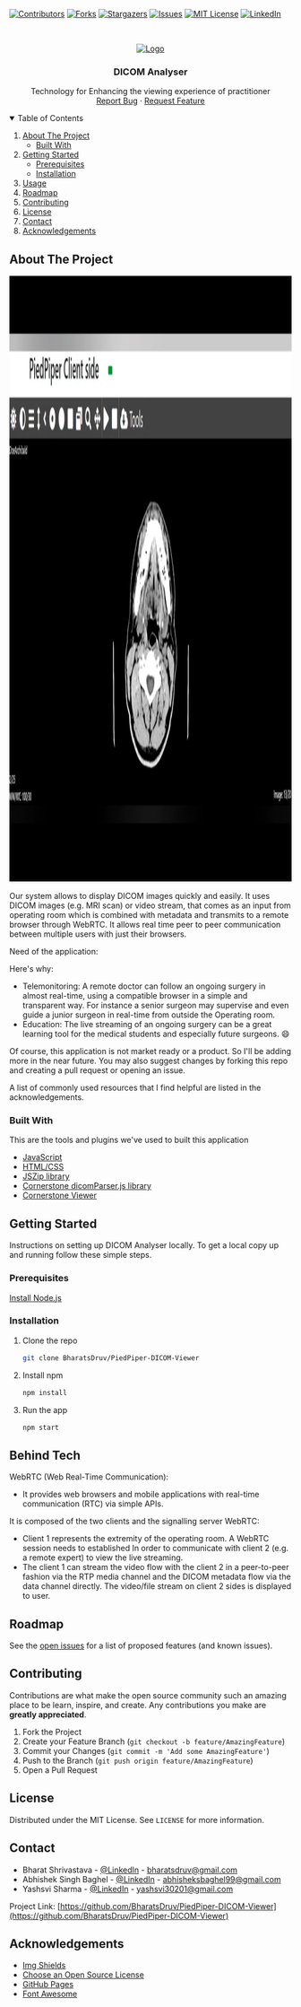 

<!--
*** Thanks for checking out the ShareTheMeal. If you have a suggestion
*** that would make this better, please fork the repo and create a pull request
*** or simply open an issue with the tag "enhancement".
*** Thanks again! Now go create something AMAZING! :D
-->



<!-- PROJECT SHIELDS -->
<!--
*** I'm using markdown "reference style" links for readability.
*** Reference links are enclosed in brackets [ ] instead of parentheses ( ).
*** See the bottom of this document for the declaration of the reference variables
*** for contributors-url, forks-url, etc. This is an optional, concise syntax you may use.
*** https://www.markdownguide.org/basic-syntax/#reference-style-links
-->
[![Contributors][contributors-shield]][contributors-url]
[![Forks][forks-shield]][forks-url]
[![Stargazers][stars-shield]][stars-url]
[![Issues][issues-shield]][issues-url]
[![MIT License][license-shield]][license-url]
[![LinkedIn][linkedin-shield]][linkedin-url]



<!-- PROJECT LOGO -->
<br />
<p align="center">
  <a href="https://github.com/othneildrew/Best-README-Template">
    <img src="http://cdn.onlinewebfonts.com/svg/img_45133.png" alt="Logo" width="80" height="80">
  </a>

  <h3 align="center">DICOM Analyser</h3>

  <p align="center">
    Technology for Enhancing the viewing experience of practitioner
    <br />
    <a href="https://github.com/BharatsDruv/PiedPiper-DICOM-Viewer/issues">Report Bug</a>
    ·
    <a href="https://github.com/BharatsDruv/PiedPiper-DICOM-Viewer/issues">Request Feature</a>
  </p>
</p>



<!-- TABLE OF CONTENTS -->
<details open="open">
  <summary>Table of Contents</summary>
  <ol>
    <li>
      <a href="#about-the-project">About The Project</a>
      <ul>
        <li><a href="#built-with">Built With</a></li>
      </ul>
    </li>
    <li>
      <a href="#getting-started">Getting Started</a>
      <ul>
        <li><a href="#prerequisites">Prerequisites</a></li>
        <li><a href="#installation">Installation</a></li>
      </ul>
    </li>
    <li><a href="#usage">Usage</a></li>
    <li><a href="#roadmap">Roadmap</a></li>
    <li><a href="#contributing">Contributing</a></li>
    <li><a href="#license">License</a></li>
    <li><a href="#contact">Contact</a></li>
    <li><a href="#acknowledgements">Acknowledgements</a></li>
  </ol>
</details>



<!-- ABOUT THE PROJECT -->
## About The Project

 <img src="https://raw.githubusercontent.com/BharatsDruv/PiedPiper-DICOM-Viewer/master/PiedPiper.png" alt="Logo" width="1920/500" height="1080/500">

Our system allows to display DICOM images quickly and easily. It uses DICOM images (e.g. MRI scan) or video stream, that comes as an input from operating room which is combined with metadata and transmits to a remote browser through WebRTC. It allows real time peer to peer communication between multiple users with just their browsers. 

Need of the application:

Here's why:
* Telemonitoring: A remote doctor can follow an ongoing surgery  in almost real-time,  using a compatible browser in a simple and transparent way. For instance a senior surgeon may supervise and even guide a junior surgeon in real-time from outside the Operating room.
* Education: The live streaming of an ongoing surgery  can be a great learning tool for the medical students and especially future surgeons.
:smile:

Of course, this application is not market ready or a product. So I'll be adding more in the near future. You may also suggest changes by forking this repo and creating a pull request or opening an issue. 

A list of commonly used resources that I find helpful are listed in the acknowledgements.

### Built With


This are the tools and plugins we've used to built this application
* [JavaScript](https://www.javascript.com/)
* [HTML/CSS](https://www.w3schools.com/html/html_css.asp)
* [JSZip library](https://stuk.github.io/jszip/)
* [Cornerstone dicomParser.js library](https://cornerstonejs.org/)
* [Cornerstone Viewer](https://cornerstonejs.org/)



<!-- GETTING STARTED -->
## Getting Started

Instructions on setting up DICOM Analyser locally.
To get a local copy up and running follow these simple steps.

### Prerequisites

[Install Node.js](https://nodejs.org/en/download/)
  </br>


### Installation

1. Clone the repo
   ```sh
   git clone BharatsDruv/PiedPiper-DICOM-Viewer
   ```
3. Install npm
   ```sh
   npm install
   ```
4. Run the app
   ```sh
   npm start
   ```



<!-- USAGE EXAMPLES -->
## Behind Tech

WebRTC (Web Real-Time Communication): 
- It provides web browsers and mobile applications with real-time communication (RTC) via simple APIs.

It is composed of the two clients and the signalling server WebRTC:
- Client 1 represents the extremity of the operating room. A WebRTC session needs to established In order to communicate with client 2 (e.g. a remote expert) to view the live streaming.
- The client 1 can stream the video flow with the client 2 in a peer-to-peer fashion via the RTP media channel and the DICOM metadata flow via the data channel directly. 
The video/file stream on client 2 sides is displayed  to user.




<!-- ROADMAP -->
## Roadmap

See the [open issues](https://github.com/BharatsDruv/PiedPiper-DICOM-Viewer/issues) for a list of proposed features (and known issues).



<!-- CONTRIBUTING -->
## Contributing

Contributions are what make the open source community such an amazing place to be learn, inspire, and create. Any contributions you make are **greatly appreciated**.

1. Fork the Project
2. Create your Feature Branch (`git checkout -b feature/AmazingFeature`)
3. Commit your Changes (`git commit -m 'Add some AmazingFeature'`)
4. Push to the Branch (`git push origin feature/AmazingFeature`)
5. Open a Pull Request



<!-- LICENSE -->
## License

Distributed under the MIT License. See `LICENSE` for more information.



<!-- CONTACT -->
## Contact

* Bharat Shrivastava - [@LinkedIn](https://www.linkedin.com/in/bharatshrivastava/) - bharatsdruv@gmail.com 
* Abhishek Singh Baghel - [@LinkedIn](https://www.linkedin.com/in/asbaghel/) - abhisheksbaghel99@gmail.com 
* Yashsvi Sharma - [@LinkedIn](https://www.linkedin.com/in/yashsvi-sharma-9663a9172/) - yashsvi30201@gmail.com


Project Link: [https://github.com/BharatsDruv/PiedPiper-DICOM-Viewer](https://github.com/BharatsDruv/PiedPiper-DICOM-Viewer)



<!-- ACKNOWLEDGEMENTS -->
## Acknowledgements
* [Img Shields](https://shields.io)
* [Choose an Open Source License](https://choosealicense.com)
* [GitHub Pages](https://pages.github.com)
* [Font Awesome](https://fontawesome.com)





<!-- MARKDOWN LINKS & IMAGES -->
<!-- https://www.markdownguide.org/basic-syntax/#reference-style-links -->
[contributors-shield]: https://img.shields.io/github/contributors/BharatsDruv/PiedPiper-DICOM-Viewer.svg?style=for-the-badge
[contributors-url]: https://github.com/BharatsDruv/PiedPiper-DICOM-Viewer/graphs/contributors
[forks-shield]: https://img.shields.io/github/forks/BharatsDruv/PiedPiper-DICOM-Viewer.svg?style=for-the-badge
[forks-url]: https://github.com/BharatsDruv/PiedPiper-DICOM-Viewer/network/members
[stars-shield]: https://img.shields.io/github/stars/BharatsDruv/PiedPiper-DICOM-Viewer.svg?style=for-the-badge
[stars-url]: https://github.com/BharatsDruv/PiedPiper-DICOM-Viewer/stargazers
[issues-shield]: https://img.shields.io/github/issues/BharatsDruv/PiedPiper-DICOM-Viewer.svg?style=for-the-badge
[issues-url]: https://github.com/BharatsDruv/PiedPiper-DICOM-Viewer/issues
[license-shield]: https://img.shields.io/github/license/BharatsDruv/PiedPiper-DICOM-Viewer.svg?style=for-the-badge
[license-url]: https://github.com/othneildrew/Best-README-Template/blob/master/LICENSE.txt
[linkedin-shield]: https://img.shields.io/badge/-LinkedIn-black.svg?style=for-the-badge&logo=linkedin&colorB=555
[linkedin-url]: https://www.linkedin.com/in/bharatshrivastava/
[product-screenshot]: PiedPiper.png
